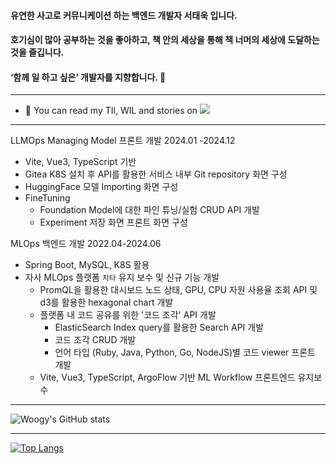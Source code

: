 #### 유연한 사고로 커뮤니케이션 하는 백엔드 개발자 서태욱 입니다.    
#### 호기심이 많아 공부하는 것을 좋아하고, 책 안의 세상을 통해 책 너머의 세상에 도달하는 것을 즐깁니다. 
#### ‘함께 일 하고 싶은’ 개발자를 지향합니다. 👋
***
- 🌱 You can read my TIl, WIL and stories on <a href="https://velog.io/@apolontes" target="_blank"><img src="https://camo.githubusercontent.com/7b23e15954e11bb3021bcce04bf25a7e4245d0338432f2e562a8b3e64c557fec/68747470733a2f2f696d672e736869656c64732e696f2f62616467652f56656c6f672d3230633939373f7374796c653d706c6173746963266c6f676f3d56696d656f266c6f676f436f6c6f723d7768697465" data-canonical-src="https://img.shields.io/badge/Velog-20c997?style=plastic&amp;logo=Vimeo&amp;logoColor=white" style="max-width: 100%;"/></a>

***
LLMOps Managing Model 프론트 개발
2024.01 -2024.12
- Vite, Vue3, TypeScript 기반
- Gitea K8S 설치 후 API를 활용한 서비스 내부 Git repository 화면 구성
- HuggingFace 모델 Importing 화면 구성
- FineTuning
  - Foundation Model에 대한 파인 튜닝/실험 CRUD API 개발
  - Experiment 저장 화면 프론트 화면 구성

MLOps 백엔드 개발
2022.04-2024.06
- Spring Boot, MySQL, K8S 활용
- 자사 MLOps 플랫폼 `치타` 유지 보수 및 신규 기능 개발
  - PromQL을 활용한 대시보드 노드 상태, GPU, CPU 자원 사용율 조회 API 및 d3를 활용한 hexagonal chart 개발
  - 플랫폼 내 코드 공유를 위한 '코드 조각' API 개발
    - ElasticSearch Index query를 활용한 Search API 개발
    - 코드 조각 CRUD 개발
    - 언어 타입 (Ruby, Java, Python, Go, NodeJS)별 코드 viewer 프론트 개발
  - Vite, Vue3, TypeScript, ArgoFlow 기반 ML Workflow 프론트엔드 유지보수

***
![Woogy's GitHub stats](https://github-readme-stats.vercel.app/api?username=woogys&show_icons=true&theme=radical)
***
[![Top Langs](https://github-readme-stats.vercel.app/api/top-langs/?username=woogys&langs_count=10&layout=compact&theme=dark)](https://github.com/woogys/woogys)
